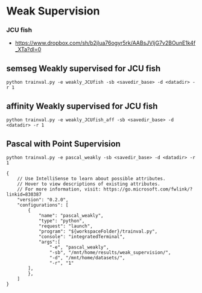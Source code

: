 
# Weak Supervision
### JCU fish

- https://www.dropbox.com/sh/b2jlua76ogyr5rk/AABsJVljG7v2BOunE1k4f_XTa?dl=0

## semseg Weakly supervised for JCU fish

```
python trainval.py -e weakly_JCUfish -sb <savedir_base> -d <datadir> -r 1
```
## affinity Weakly supervised for JCU fish

```
python trainval.py -e weakly_JCUfish_aff -sb <savedir_base> -d <datadir> -r 1
```

## Pascal with Point Supervision

```
python trainval.py -e pascal_weakly -sb <savedir_base> -d <datadir> -r 1
```

```
{
    // Use IntelliSense to learn about possible attributes.
    // Hover to view descriptions of existing attributes.
    // For more information, visit: https://go.microsoft.com/fwlink/?linkid=830387
    "version": "0.2.0",
    "configurations": [
        {
            "name": "pascal_weakly",
            "type": "python",
            "request": "launch",
            "program": "${workspaceFolder}/trainval.py",
            "console": "integratedTerminal",
            "args":[
                "-e", "pascal_weakly",
                "-sb", "/mnt/home/results/weak_supervision/",
                "-d", "/mnt/home/datasets/",
                "-r", "1"
        ],
        },
    ]
}
```
